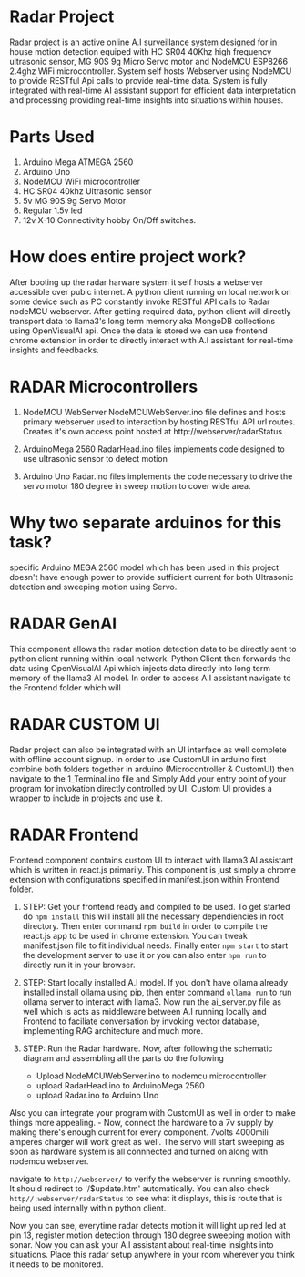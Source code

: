 
# Radar Project
Radar project is an active online A.I surveillance system designed for in house motion detection equiped with HC SR04 40Khz high frequency ultrasonic sensor, MG 90S 9g Micro Servo motor and NodeMCU ESP8266 2.4ghz WiFi microcontroller. System self hosts Webserver using NodeMCU to provide RESTful Api calls to provide real-time data. System is fully integrated with real-time AI assistant support for efficient data interpretation and processing providing real-time insights into situations within houses.

# Parts Used

1) Arduino Mega ATMEGA 2560 
2) Arduino Uno
3) NodeMCU WiFi microcontroller
4) HC SR04 40khz Ultrasonic sensor
5) 5v MG 90S 9g Servo Motor
6) Regular 1.5v led
7) 12v X-10 Connectivity hobby On/Off switches.


# How does entire project work?
After booting up the radar harware system it self hosts a webserver accessible over pubic internet. A python client running on local network on some device such as PC constantly invoke RESTful API calls to Radar nodeMCU webserver. After getting required data, python client will directly transport data to llama3's long term memory aka MongoDB collections using OpenVisualAI api. Once the data is stored we can use frontend chrome extension in order to directly interact with A.I assistant for real-time insights and feedbacks.

# RADAR Microcontrollers
1) NodeMCU WebServer
NodeMCUWebServer.ino file defines and hosts primary webserver used to interaction by hosting RESTful API url routes. Creates it's own access point hosted at http://webserver/radarStatus

2) ArduinoMega 2560
RadarHead.ino files implements code designed to use ultrasonic sensor to detect motion

3) Arduino Uno
Radar.ino files implements the code necessary to drive the servo motor 180 degree in sweep motion to cover wide area.

# Why two separate arduinos for this task?
specific Arduino MEGA 2560 model which has been used in this project doesn't have enough power to provide sufficient current for both Ultrasonic detection and sweeping motion using Servo.

# RADAR GenAI
This component allows the radar motion detection data to be directly sent to python client running within local network. Python Client then forwards the data using OpenVisualAI Api which injects data directly into long term memory of the llama3 AI model. In order to access A.I assistant navigate to the Frontend folder which will 

# RADAR CUSTOM UI
Radar project can also be integrated with an UI interface as well complete with offline account signup. In order to use CustomUI in arduino
first combine both folders together in arduino (Microcontroller & CustomUI) then navigate to the 1_Terminal.ino file and Simply Add your entry point of your program for invokation directly controlled by UI. Custom UI provides a wrapper to include in projects and use it. 

# RADAR Frontend
Frontend component contains custom UI to interact with llama3 AI assistant which is written in react.js primarily. This component is just simply a chrome extension with configurations specified in manifest.json within Frontend folder. 

1) STEP: Get your frontend ready and compiled to be used. 
To get started do `npm install` this will install all the necessary dependiencies in root directory. Then enter command `npm build` in order to compile the react.js app to be used in chrome extension. You can tweak manifest.json file to fit individual needs. Finally enter `npm start` to start the development server to use it or you can also enter `npm run` to directly run it in your browser.  

2) STEP: Start locally installed A.I model.
If you don't have ollama already installed install ollama using pip, then enter command `ollama run` to run ollama server to interact with llama3. Now run the ai_server.py file as well which is acts as middleware between A.I running locally and Frontend to faciliate conversation by invoking vector database, implementing RAG architecture and much more. 

3) STEP: Run the Radar hardware. 
Now, after following the schematic diagram and assembling all the parts do the following
    - Upload NodeMCUWebServer.ino to nodemcu microcontroller
    - upload RadarHead.ino to ArduinoMega 2560
    - upload Radar.ino to Arduino Uno

Also you can integrate your program with CustomUI as well in order to make things more appealing.
    - Now, connect the hardware to a 7v supply by making there's enough current for every component. 7volts 4000mili amperes charger will work great as well. The servo will start sweeping as soon as hardware system is all connnected and turned on along with nodemcu webserver.

navigate to `http://webserver/` to verify the webserver is running smoothly. It should redirect to '/$update.htm' automatically. You can also check `http//:webserver/radarStatus` to see what it displays, this is route that is being used internally within python client. 

Now you can see, everytime radar detects motion it will light up red led at pin 13, register motion detection through 180 degree sweeping motion with sonar. Now you can ask your A.I assistant about real-time insights into situations. Place this radar setup anywhere in your room wherever you think it needs to be monitored.

